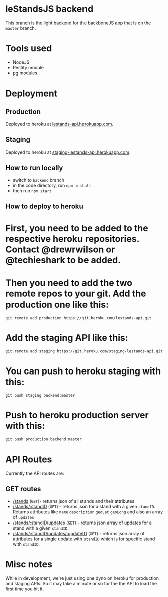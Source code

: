 leStandsJS backend
==============
This branch is the light backend for the backboneJS app that is on the `master` branch.

# Tools used
 * NodeJS
 * Restify module
 * pg modules

# Deployment
## Production
Deployed to heroku at [lestands-api.herokuapp.com](http://lestands-api.herokuapp.com).

## Staging
Deployed to heroku at [staging-lestands-api.herokuapp.com](http://staging-lestands-api.herokuapp.com).

## How to run locally
 * switch to `backend` branch
 * in the code directory, run `npm install`
 * then run `npm start`

## How to deploy to heroku
 # First, you need to be added to the respective heroku repositories. Contact @drewrwilson or @techieshark to be added.

 # Then you need to add the two remote repos to your git. Add the production one like this:

`git remote add production https://git.heroku.com/lestands-api.git`

 # Add the staging API like this:

`git remote add staging https://git.heroku.com/staging-lestands-api.git`

 # You can push to heroku staging with this:

`git push staging backend:master`

 # Push to heroku production server with this:

`git push production backend:master`

# API Routes
Currently the API routes are:
## GET routes
 * [/stands](http://lestands-api.herokuapp.com/stands) (`GET`)- returns json of all stands and their attributes
 * [/stands/:standID](http://lestands-api.herokuapp.com/stands/1) (`GET`) - returns json for a stand with a given `standID`. Returns attributes like `name` `description` `geoLat` `geoLong` and also an array of `updates`
 * [/stands/:standID/updates](http://lestands-api.herokuapp.com/stands/1) (`GET`) - returns json array of updates for a stand with a given `standID`.
 * [/stands/:standID/updates/:updateID](http://lestands-api.herokuapp.com/stands/1/updates/1) (`GET`) - returns json array of attributes for a single update with `standID` which is for specific stand with `standID`.


# Misc notes
While in development, we're just using one dyno on heroku for production and staging APIs. So it may take a minute or so for the the API to load the first time you hit it.
